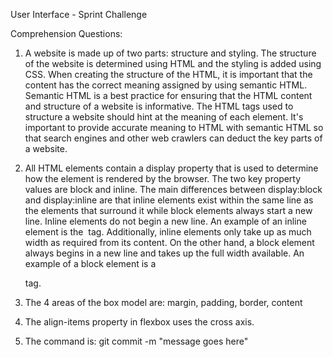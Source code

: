 User Interface - Sprint Challenge

Comprehension Questions:

1. A website is made up of two parts: structure and styling. The structure of the website is determined using HTML and the styling is added using CSS. When creating the structure of the HTML, it is important that the content has the correct meaning assigned by using semantic HTML. Semantic HTML is a best practice for ensuring that the HTML content and structure of a website is informative. The HTML tags used to structure a website should hint at the meaning of each element. It's important to provide accurate meaning to HTML with semantic HTML so that search engines and other web crawlers can deduct the key parts of a website.

2. All HTML elements contain a display property that is used to determine how the element is rendered by the browser. The two key property values are block and inline. The main differences between display:block and display:inline are that inline elements exist within the same line as the elements that surround it while block elements always start a new line. 
Inline elements do not begin a new line. An example of an inline element is the <img> tag. Additionally, inline elements only take up as much width as required from its content. 
On the other hand, a block element always begins in a new line and takes up the full width available. An example of a block element is a <p> tag.

3. The 4 areas of the box model are: margin, padding, border, content

4. The align-items property in flexbox uses the cross axis. 

5. The command is: git commit -m "message goes here"